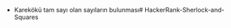 * Karekökü tam sayı olan sayıların bulunması#   H a c k e r R a n k - S h e r l o c k - a n d - S q u a r e s  
 